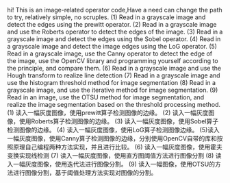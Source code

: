 hi! This is an image-related operator code,Have a need can change the path to try, relatively simple, no scruples.
(1) Read in a grayscale image and detect the edges using the prewitt operator.
(2) Read in a grayscale image and use the Roberts operator to detect the edges of the image.
(3) Read in a grayscale image and detect the edges using the Sobel operator.
(4) Read in a grayscale image and detect the image edges using the LoG operator.
(5) Read in a grayscale image, use the Canny operator to detect the edge of the image, use the OpenCV library and programming yourself according to the principle, and compare them.
(6) Read in a grayscale image and use the Hough transform to realize line detection
(7) Read in a grayscale image and use the histogram threshold method for image segmentation
(8) Read in a grayscale image, and use the iterative method for image segmentation.
(9) Read in an image, use the OTSU method for image segmentation, and realize the image segmentation based on the threshold processing method.
(1) 读入一幅灰度图像，使用prewitt算子检测图像的边缘。
(2) 读入一幅灰度图像，使用Roberts算子检测图像的边缘。
(3) 读入一幅灰度图像，使用Sobel算子检测图像的边缘。
(4) 读入一幅灰度图像，使用LoG算子检测图像边缘。
(5)读入一幅灰度图像，使用Canny算子检测图像的边缘，分别使用OpenCV自带的库和按照原理自己编程两种方法实现，并且进行比较。
(6) 读入一幅灰度图像，使用霍夫变换实现线检测
(7) 读入一幅灰度图像，使用直方图阈值方法进行图像分割
(8) 读入一幅灰度图像，使用迭代法进行图像分割。
(9) 读入一幅图像，使用OTSU的方法进行图像分割，基于阈值处理方法实现对图像的分割。
